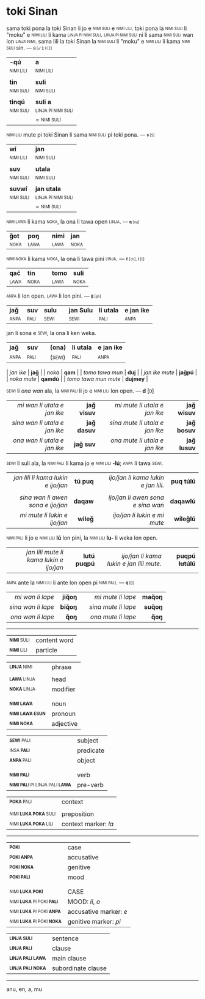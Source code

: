 # toki Sinan

sama toki pona la toki Sinan li jo e <sub><sup>NIMI SULI</sup></sub> e <sub><sup>NIMI LILI</sup></sub>.
toki pona la <sub><sup>NIMI SULI</sup></sub> li "moku" e <sub><sup>NIMI LILI</sup></sub> li kama <sub><sup>LINJA PI NIMI SULI</sup></sub>.
<sub><sup>LINJA PI NIMI SULI</sup></sub> ni li sama <sub><sup>NIMI SULI</sup></sub> wan lon <sub><sup>LINJA NIMI</sup></sub>.
sama lili la toki Sinan la <sub><sup>NIMI SULI</sup></sub> li "moku" e <sub><sup>NIMI LILI</sup></sub> li kama <sub><sup>NIMI SULI</sup></sub> sin. — <sub><sup>**ú** [`u'`]; **i** [`I`]</sup></sub>

| | |
|-|-|
| **-qú**                  | **a**                             |
| <sub><sup>NIMI LILI</sup></sub> | <sub><sup>NIMI LILI</sup></sub>          |
| | |
| **tin**                  | **suli**                          |
| <sub><sup>NIMI SULI</sup></sub> | <sub><sup>NIMI SULI</sup></sub>          |
| | |
| **tinqú**                | **suli a**                        |
| <sub><sup>NIMI SULI</sup></sub> | <sub><sup>LINJA PI NIMI SULI</sup></sub> |
|                          | = <sub><sup>NIMI SULI</sup></sub>        |

<sub><sup>NIMI LILI</sup></sub> mute pi toki Sinan li sama <sub><sup>NIMI SULI</sup></sub> pi toki pona. — <sub><sup>**s** [`S`]</sup></sub>

| | |
|-|-|
| **wí**                   | **jan**                           |
| <sub><sup>NIMI LILI</sup></sub> | <sub><sup>NIMI SULI</sup></sub>          |
| | |
| **suv**                  | **utala**                         |
| <sub><sup>NIMI SULI</sup></sub> | <sub><sup>NIMI SULI</sup></sub>          |
| | |
| **suvwí**                | **jan utala**                     |
| <sub><sup>NIMI SULI</sup></sub> | <sub><sup>LINJA PI NIMI SULI</sup></sub> |
|                          | = <sub><sup>NIMI SULI</sup></sub> |

<sub><sup>NIMI LAWA</sup></sub> li kama <sub><sup>NOKA</sup></sub>, la ona li tawa open <sub><sup>LINJA</sup></sub>. — <sub><sup>**ŋ** [`ng`]</sup></sub>

| | | | | |
|-|-|-|-|-|
| **ǧot** | **poŋ** | | **nimi** | **jan** |
| <sub><sup>NOKA</sup></sub> | <sub><sup>LAWA</sup></sub> | | <sub><sup>LAWA</sup></sub> | <sub><sup>NOKA</sup></sub> |

<sub><sup>NIMI NOKA</sup></sub> li kama <sub><sup>NOKA</sup></sub>, la ona li tawa pini <sub><sup>LINJA</sup></sub>. — <sub><sup>**č** [`ch`], **i** [`I`]</sup></sub>

| | | | | |
|-|-|-|-|-|
| **qač** | **tin** | | **tomo** | **suli** |
| <sub><sup>LAWA</sup></sub> | <sub><sup>NOKA</sup></sub> | | <sub><sup>LAWA</sup></sub> | <sub><sup>NOKA</sup></sub> |

<sub><sup>ANPA</sup></sub> li lon open. <sub><sup>LAWA</sup></sub> li lon pini. — <sub><sup>**ǧ** [`gh`]</sup></sub>

| | | | | | | |
|-|-|-|-|-|-|-|
| **jaǧ** | **suv** | **sulu** | | **jan Sulu** | **li utala** | **e jan ike** |
| <sub><sup>ANPA</sup></sub> | <sub><sup>PALI</sup></sub> | <sub><sup>SEWI</sup></sub> | | <sub><sup>SEWI</sup></sub> | <sub><sup>PALI</sup></sub> | <sub><sup>ANPA</sup></sub> |

jan li sona e <sub><sup>SEWI</sup></sub>, la ona li ken weka.

| | | | | | |
|-|-|-|-|-|-|
| **jaǧ** | **suv** | | **(ona)** | **li utala** | **e jan ike** |
| <sub><sup>ANPA</sup></sub> | <sub><sup>PALI</sup></sub> | | (<sub><sup>SEWI</sup></sub>) | <sub><sup>PALI</sup></sub> | <sub><sup>ANPA</sup></sub> |

<!-- TODO plural -->

| *jan ike*      | **jaǧ**   | | *noka*      | **qam**   | | *tomo tawa mun*      | **duj**    |
| *jan ike mute* | **jaǧpú** | | *noka mute* | **qamdú** | | *tomo tawa mun mute* | **dujmey** |

<sub><sup>SEWI</sup></sub> li *ona wan* ala, la <sub><sup>NIMI PALI</sup></sub> li jo e <sub><sup>NIMI LILI</sup></sub> lon open. — **d** [`D`]

| | | | | |
|-:|-:|-:|-:|-:|
| *mi wan li utala e jan ike*   | **jaǧ visuv** | | *mi mute li utala e jan ike*   | **jaǧ wisuv** |
| *sina wan li utala e jan ike* | **jaǧ dasuv** | | *sina mute li utala e jan ike* | **jaǧ bosuv** |
| *ona wan li utala e jan ike*  | **jaǧ suv**   | | *ona mute li utala e jan ike*  | **jaǧ lusuv** |

<sub><sup>SEWI</sup></sub> li suli ala, la <sub><sup>NIMI PALI</sup></sub> li kama jo e <sub><sup>NIMI LILI</sup></sub> **-lú**; <sub><sup>ANPA</sup></sub> li tawa <sub><sup>SEWI</sup></sub>.

| | | | | |
|-:|-:|-:|-:|-:|
| *jan lili li kama lukin e ijo/jan* | **tú puq** | | *ijo/jan li kama lukin e jan lili.* | **puq túlú** |
| | | | | |
| *sina wan li awen sona e ijo/jan*  | **daqaw**  | | *ijo/jan li awen sona e sina wan*   | **daqawlú**  |
| *mi mute li lukin e ijo/jan*       | **wileǧ**  | | *ijo/jan li lukin e mi mute*        | **wileǧlú**  |

<sub><sup>NIMI PALI</sup></sub> li jo e <sub><sup>NIMI LILI</sup></sub> **lú** lon pini, la <sub><sup>NIMI LILI</sup></sub> **lu-** li weka lon open.

| | | | | |
|-:|-:|-:|-:|-:|
| *jan lili mute li kama lukin e ijo/jan* | **lutú puqpú** | | *ijo/jan li kama lukin e jan lili mute.* | **puqpú ~~lu~~túlú** |

<sub><sup>ANPA</sup></sub> ante la <sub><sup>NIMI LILI</sup></sub> li ante lon open pi <sub><sup>NIMI PALI</sup></sub>. — <sub><sup>**q̌** [`Q`]

| | | | | |
|-:|-:|-:|-:|-:|
| *mi wan li lape*     | **jiq̌oŋ** | | *mi mute li lape*    | **maq̌oŋ** |
| *sina wan li lape*   | **biq̌oŋ** | | *sina mute li lape*  | **suq̌oŋ** |
| *ona wan li lape*    | **q̌oŋ**   | | *ona mute li lape*   | **q̌oŋ**   |

---

| | |
|-|-|
| <sub><sup>**NIMI** SULI</sup></sub> | content word |
| <sub><sup>**NIMI** LILI</sup></sub> | particle     |

| | |
|-|-|
| <sub><sup>**LINJA** NIMI</sup></sub> | phrase   |
| | |
| <sub><sup>**LAWA** LINJA</sup></sub> | head     |
| <sub><sup>**NOKA** LINJA</sup></sub> | modifier |
| | |
| | |
| <sub><sup>**NIMI LAWA**</sup></sub>          | noun      |
| <sub><sup>**NIMI LAWA ESUN**</sup></sub>     | pronoun   |
| <sub><sup>**NIMI NOKA**</sup></sub>          | adjective |

| | |
|-|-|
| <sub><sup>**SEWI** PALI</sup></sub> | subject   |
| <sub><sup>INSA **PALI**</sup></sub> | predicate |
| <sub><sup>**ANPA** PALI</sup></sub> | object    |
| | |
| | |
| <sub><sup>**NIMI PALI**</sup></sub>                        | verb     |
| <sub><sup>**NIMI PALI** PI LINJA PALI **LAWA**</sup></sub> | pre-verb |

| | |
|-|-|
| <sub><sup>**POKA** PALI</sup></sub>      | context              |
| | |
| <sub><sup>NIMI **LUKA POKA** SULI</sup></sub> | preposition          |
| <sub><sup>NIMI **LUKA POKA** LILI</sup></sub> | context marker: *la* |

---

| | |
|-|-|
| <sub><sup>**POKI**</sup></sub>            | case           |
| <sub><sup>**POKI ANPA**</sup></sub>       | accusative     |
| <sub><sup>**POKI NOKA**</sup></sub>       | genitive       |
| <sub><sup>**POKI PALI**</sup></sub>       | mood           |
| | |
| | |
| <sub><sup>NIMI **LUKA POKI**</sup></sub>             | CASE             |
| <sub><sup>NIMI **LUKA** PI POKI **PALI**</sup></sub> | MOOD: *li*, *o*  |
| <sub><sup>NIMI **LUKA** PI POKI **ANPA**</sup></sub> | accusative marker: *e*  |
| <sub><sup>NIMI **LUKA** PI POKI **NOKA**</sup></sub> | genitive marker: *pi*   |

| | |
|-|-|
| <sub><sup>**LINJA SULI**</sup></sub>      | sentence           |
| <sub><sup>**LINJA PALI**</sup></sub>      | clause             |
| <sub><sup>**LINJA PALI LAWA**</sup></sub> | main clause        |
| <sub><sup>**LINJA PALI NOKA**</sup></sub> | subordinate clause |

---

anu, en, a, mu
